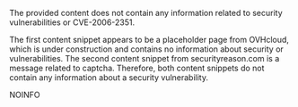 The provided content does not contain any information related to security vulnerabilities or CVE-2006-2351.

The first content snippet appears to be a placeholder page from OVHcloud, which is under construction and contains no information about security or vulnerabilities. The second content snippet from securityreason.com is a message related to captcha. Therefore, both content snippets do not contain any information about a security vulnerability.

NOINFO